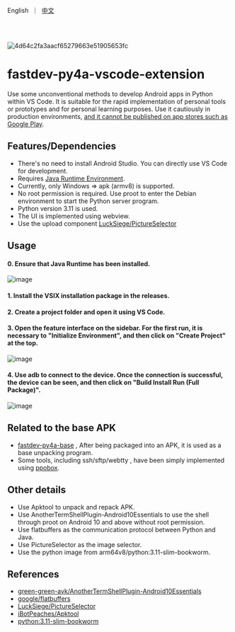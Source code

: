 
<p align="left">
    English</a>&nbsp ｜ &nbsp<a href="README_CN.md">中文</a>&nbsp
</p>
<br><br> 

![4d64c2fa3aacf65279663e51905653fc](https://github.com/user-attachments/assets/ef84aa2a-04b6-45f8-abf2-a240222686ac)

# fastdev-py4a-vscode-extension
Use some unconventional methods to develop Android apps in Python within VS Code. It is suitable for the rapid implementation of personal tools or prototypes and for personal learning purposes. Use it cautiously in production environments, [and it cannot be published on app stores such as Google Play](https://github.com/green-green-avk/AnotherTermShellPlugin-Android10Essentials).


## Features/Dependencies
- There's no need to install Android Studio. You can directly use VS Code for development.
- Requires [Java Runtime Environment](https://www.java.com/en/download/).
- Currently, only Windows => apk (armv8) is supported.
- No root permission is required. Use proot to enter the Debian environment to start the Python server program.
- Python version 3.11 is used.
- The UI is implemented using webview.
- Use the upload component [LuckSiege/PictureSelector](https://github.com/LuckSiege/PictureSelector)


## Usage
#### 0. Ensure that Java Runtime has been installed. 
![image](https://github.com/user-attachments/assets/bdabaf40-1f3e-48a3-a6af-f0980c5b2d26)
#### 1. Install the VSIX installation package in the releases.
#### 2. Create a project folder and open it using VS Code.
#### 3. Open the feature interface on the sidebar. For the first run, it is necessary to "Initialize Environment", and then click on "Create Project" at the top. 
![image](https://github.com/user-attachments/assets/bfd9d27c-63bf-4ca5-8ed8-e4cc4e373e30)
#### 4. Use adb to connect to the device. Once the connection is successful, the device can be seen, and then click on "Build Install Run (Full Package)". 
![image](https://github.com/user-attachments/assets/150392cb-8609-4374-9806-164ad952ccd9)



## Related to the base APK
- [fastdev-py4a-base](https://github.com/PurplePotatoTools/fastdev-py4a-base) , After being packaged into an APK, it is used as a base unpacking program.
- Some tools, including ssh/sftp/webtty , have been simply implemented using [ppobox](https://github.com/PurplePotatoTools/ppobox).


## Other details
- Use Apktool to unpack and repack APK.
- Use AnotherTermShellPlugin-Android10Essentials to use the shell through proot on Android 10 and above without root permission.
- Use flatbuffers as the communication protocol between Python and Java.
- Use PictureSelector as the image selector.
- Use the python image from arm64v8/python:3.11-slim-bookworm.


## References
- [green-green-avk/AnotherTermShellPlugin-Android10Essentials](https://github.com/green-green-avk/AnotherTermShellPlugin-Android10Essentials)
- [google/flatbuffers](https://github.com/google/flatbuffers)
- [LuckSiege/PictureSelector](https://github.com/LuckSiege/PictureSelector)
- [iBotPeaches/Apktool](https://github.com/iBotPeaches/Apktool)
- [python:3.11-slim-bookworm](https://hub.docker.com/layers/arm64v8/python/3.11-slim-bookworm/images/sha256-383da0c9c870cbbfca5b55e1283343ddbecf0b2247a0a258ab016d87ed374445)
